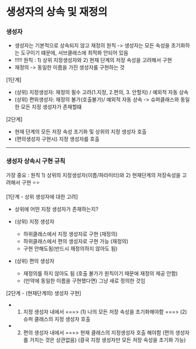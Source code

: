 # 생성자의 상속 및 재정의

### 생성자
* 생성자는 기본적으로 상속되지 않고 재정의 원칙
  -> 생성자는 모든 속성을 초기화하는 도구이기 떄문에, 서브클래스에 최적화 안되어 있음
* !!!!! 원칙 : 1) 상위 지정생성자와 2) 현재 단계의 저장 속성을 고려해서 구현
* 재정의 -> 동일한 이름을 가진 생성자를 구현하는 것

[1단계]
* (상위) 지정생성자: 재정의 필수 고려(1.지정, 2.편의, 3. 안할지) / 예외적 자동 상속
* (상위) 편위생성자: 재정의 불가(호출불가)/ 예외적 자동 상속
   -> 슈퍼클래스와 동일한 모든 지정 생성자가 존재할떄

[2단계]
* 현재 단계의 모든 저장 속성 초기화 및 상위의 지정 생성자 호출
* (편의생성자 구현시) 지정 생성자를 호출

---------------

### 생성자 상속시 구현 규칙
가장 중요 : 원칙 1) 상위의 지정생성자(이름/파라미터)와 2) 현재단계의 저장속성을 고려해서 구현 ⭐️⭐️

[1단계 - 상위 생성자에 대한 고려]

 - 상위에 어떤 지정 생성자가 존재하는지?   
 - (상위) 지정 생성자
     *  하위클래스에서 지정 생성자로 구현 (재정의)    
     *  하위클래스에서 편의 생성자로 구현 가능 (재정의)    
     *  구현 안해도됨(반드시 재정의하지 않아도 됨)   

 - (상위) 편의 생성자
     * 재정의를 하지 않아도 됨 (호출 불가가 원칙이기 때문에 재정의 제공 안함)   
     * (만약에 동일한 이름을 구현했다면) 그냥 새로 정의한 것임    


[2단계 - (현재단계의) 생성자 구현]

 - 1) 지정 생성자 내에서
     ===> (1) 나의 모든 저장 속성을 초기화해야함
     ===> (2) 슈퍼 클래스의 지정 생성자 호출

 - 2) 편의 생성자 내에서
      ===> 현재 클래스의 지정생성자 호출 해야함 (편의 생성자를 거치는 것은 상관없음)
          (결국 지정 생성자만 모든 저장 속성을 초기화 가능)

     
